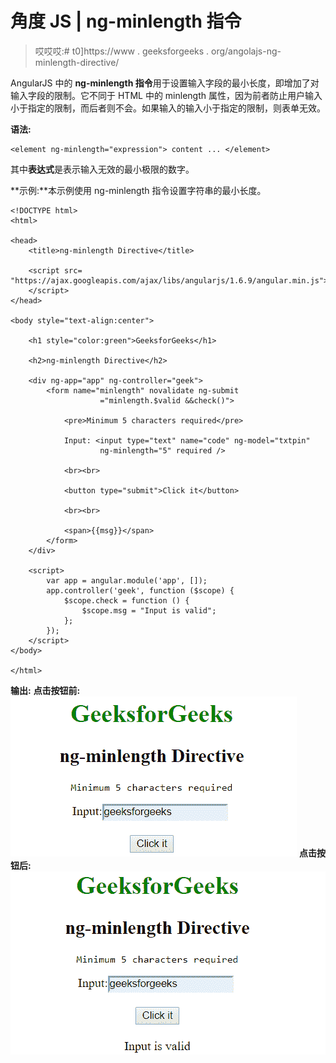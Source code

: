 # 角度 JS | ng-minlength 指令

> 哎哎哎:# t0]https://www . geeksforgeeks . org/angolajs-ng-minlength-directive/

AngularJS 中的 **ng-minlength 指令**用于设置输入字段的最小长度，即增加了对输入字段的限制。它不同于 HTML 中的 minlength 属性，因为前者防止用户输入小于指定的限制，而后者则不会。如果输入的输入小于指定的限制，则表单无效。

**语法:**

```
<element ng-minlength="expression"> content ... </element> 
```

其中**表达式**是表示输入无效的最小极限的数字。

**示例:**本示例使用 ng-minlength 指令设置字符串的最小长度。

```
<!DOCTYPE html>
<html>

<head>
    <title>ng-minlength Directive</title>

    <script src=
"https://ajax.googleapis.com/ajax/libs/angularjs/1.6.9/angular.min.js">
    </script>
</head>

<body style="text-align:center">

    <h1 style="color:green">GeeksforGeeks</h1>

    <h2>ng-minlength Directive</h2>

    <div ng-app="app" ng-controller="geek">
        <form name="minlength" novalidate ng-submit
                    ="minlength.$valid &&check()">

            <pre>Minimum 5 characters required</pre>

            Input: <input type="text" name="code" ng-model="txtpin"
                    ng-minlength="5" required />

            <br><br>

            <button type="submit">Click it</button>

            <br><br>

            <span>{{msg}}</span>
        </form>
    </div>

    <script>
        var app = angular.module('app', []);
        app.controller('geek', function ($scope) {
            $scope.check = function () {
                $scope.msg = "Input is valid";
            };
        });
    </script>
</body>

</html>
```

**输出:**
**点击按钮前:**
![ngminlength](img/7483e4308dc411930de2fa3fa72ff870.png)
**点击按钮后:**
![ngminlength](img/a9c86f0169b900d0c2c629bd615d2d80.png)